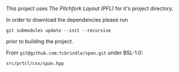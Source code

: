 
This project uses *The Pitchfork Layout (PFL)* for it's project directory.

In order to download the dependencies please run

    git submodules update --init --recursive
    
prior to building the project.

From `git@github.com:tcbrindle/span.git` under BSL-1.0:

    src/prtcl/cxx/span.hpp
